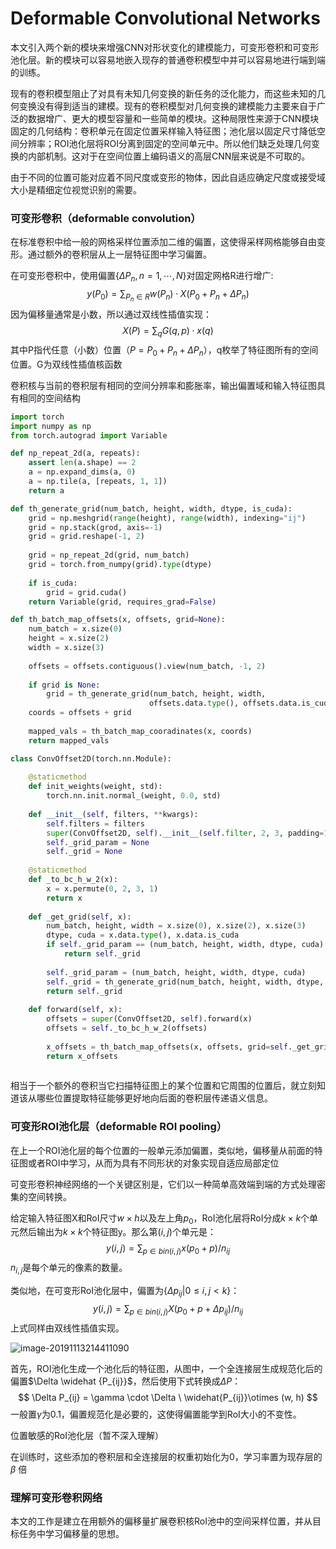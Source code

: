 # Deformable Convolutional Networks

​	本文引入两个新的模块来增强CNN对形状变化的建模能力，可变形卷积和可变形池化层。新的模块可以容易地嵌入现存的普通卷积模型中并可以容易地进行端到端的训练。

​	现有的卷积模型阻止了对具有未知几何变换的新任务的泛化能力，而这些未知的几何变换没有得到适当的建模。现有的卷积模型对几何变换的建模能力主要来自于广泛的数据增广、更大的模型容量和一些简单的模块。这种局限性来源于CNN模块固定的几何结构：卷积单元在固定位置采样输入特征图；池化层以固定尺寸降低空间分辨率；ROI池化层将ROI分离到固定的空间单元中。所以他们缺乏处理几何变换的内部机制。这对于在空间位置上编码语义的高层CNN层来说是不可取的。

​	由于不同的位置可能对应着不同尺度或变形的物体，因此自适应确定尺度或接受域大小是精细定位视觉识别的需要。

### 可变形卷积（deformable convolution）

在标准卷积中给一般的网格采样位置添加二维的偏置，这使得采样网格能够自由变形。通过额外的卷积层从上一层特征图中学习偏置。

在可变形卷积中，使用偏置$\left \{ \Delta P_{n},n=1,\cdots,N\right \}$对固定网格R进行增广:
$$
y\left ( P_{0} \right )=\sum _{P_{n} \in R}w\left ( P_{n} \right )\cdot X\left ( P_{0}+P_{n}+\Delta P_{n} \right )
$$
因为偏移量通常是小数，所以通过双线性插值实现：
$$
X(P) = \sum_{q}G(q,p)\cdot x(q)
$$
其中P指代任意（小数）位置（$P=P_{0}+P_{n}+\Delta P_{n}$），q枚举了特征图所有的空间位置。G为双线性插值核函数

卷积核与当前的卷积层有相同的空间分辨率和膨胀率，输出偏置域和输入特征图具有相同的空间结构

```python
import torch
import numpy as np
from torch.autograd import Variable

def np_repeat_2d(a, repeats):
    assert len(a.shape) == 2
    a = np.expand_dims(a, 0)
    a = np.tile(a, [repeats, 1, 1])
    return a

def th_generate_grid(num_batch, height, width, dtype, is_cuda):
    grid = np.meshgrid(range(height), range(width), indexing="ij")
    grid = np.stack(grod, axis=-1)
    grid = grid.reshape(-1, 2)
    
    grid = np_repeat_2d(grid, num_batch)
    grid = torch.from_numpy(grid).type(dtype)
    
    if is_cuda:
        grid = grid.cuda()
    return Variable(grid, requires_grad=False)

def th_batch_map_offsets(x, offsets, grid=None):
    num_batch = x.size(0)
    height = x.size(2)
	width = x.size(3)
    
    offsets = offsets.contiguous().view(num_batch, -1, 2)
    
    if grid is None:
        grid = th_generate_grid(num_batch, height, width, 
                               offsets.data.type(), offsets.data.is_cuda)
    coords = offsets + grid
    
    mapped_vals = th_batch_map_cooradinates(x, coords)
    return mapped_vals

class ConvOffset2D(torch.nn.Module):
    
    @staticmethod
    def init_weights(weight, std):
        torch.nn.init.normal_(weight, 0.0, std)
        
    def __init__(self, filters, **kwargs):
        self.filters = filters
        super(ConvOffset2D, self).__init__(self.filter, 2, 3, padding=1, bias=False, **kwargs)
        self._grid_param = None
        self._grid = None
        
    @staticmethod
    def _to_bc_h_w_2(x):
        x = x.permute(0, 2, 3, 1)
        return x
    
    def _get_grid(self, x):
        num_batch, height, width = x.size(0), x.size(2), x.size(3)
        dtype, cuda = x.data.type(), x.data.is_cuda
        if self._grid_param == (num_batch, height, width, dtype, cuda):
            return self._grid
        
       	self._grid_param = (num_batch, height, width, dtype, cuda)
        self._grid = th_generate_grid(num_batch, height, width, dtype, cuda)
        return self._grid
    
    def forward(self, x):
        offsets = super(ConvOffset2D, self).forward(x)
        offsets = self._to_bc_h_w_2(offsets)
        
        x_offsets = th_batch_map_offsets(x, offsets, grid=self._get_grid(x))
        return x_offsets
    
```

相当于一个额外的卷积当它扫描特征图上的某个位置和它周围的位置后，就立刻知道该从哪些位置提取特征能够更好地向后面的卷积层传递语义信息。

### 可变形ROI池化层（deformable ROI pooling）

在上一个ROI池化层的每个位置的一般单元添加偏置，类似地，偏移量从前面的特征图或者ROI中学习，从而为具有不同形状的对象实现自适应局部定位

可变形卷积神经网络的一个关键区别是，它们以一种简单高效端到端的方式处理密集的空间转换。

给定输入特征图X和RoI尺寸$w \times h$以及左上角$p_{0}$，RoI池化层将RoI分成$k \times k$个单元然后输出为$k \times k$个特征图y。那么第$(i,j)$个单元是：
$$
y \left ( i,j \right ) = \sum_{p \in bin(i,j)}x(p_{0}+p)/n_{ij}
$$
$n_{i,j}$是每个单元的像素的数量。

类似地，在可变形RoI池化层中，偏置为$\{\Delta p_{ij} | 0 \leq i,j \lt k\}$：
$$
y \left( i,j \right) = \sum_{p \in bin(i,j)}X(p_{0}+p+\Delta p_{ij})/n_{ij}
$$
上式同样由双线性插值实现。

![image-20191113214411090](F:\mycode\knowledgeArrangement\vision\deform_pool.png)

首先，ROI池化生成一个池化后的特征图，从图中，一个全连接层生成规范化后的偏置$\Delta \widehat {P_{ij}}$，然后使用下式转换成$\Delta P$：
$$
\Delta P_{ij} = \gamma \cdot \Delta \ \widehat{P_{ij}}\otimes (w, h) 
$$
一般置$\gamma$为0.1，偏置规范化是必要的，这使得偏置能学到RoI大小的不变性。

位置敏感的RoI池化层（暂不深入理解）



在训练时，这些添加的卷积层和全连接层的权重初始化为0，学习率置为现存层的$\beta$ 倍

### 理解可变形卷积网络

本文的工作是建立在用额外的偏移量扩展卷积核RoI池中的空间采样位置，并从目标任务中学习偏移量的思想。
